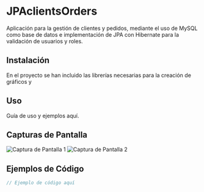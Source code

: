 # JPAclientsOrders

Aplicación para la gestión de clientes y pedidos, mediante el uso de MySQL como base de datos e implementación de JPA con Hibernate para la validación de usuarios y roles.

## Instalación

En el proyecto se han incluido las librerías necesarias para la creación de gráficos y 

## Uso

Guía de uso y ejemplos aquí.

## Capturas de Pantalla

![Captura de Pantalla 1](/ruta/a/imagen1.png)
![Captura de Pantalla 2](/ruta/a/imagen2.png)

## Ejemplos de Código

```java
// Ejemplo de código aquí
